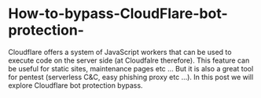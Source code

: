# How-to-bypass-CloudFlare-bot-protection-
Cloudflare offers a system of JavaScript workers that can be used to execute code on the server side (at Cloudfalre therefore). This feature can be useful for static sites, maintenance pages etc … But it is also a great tool for pentest (serverless C&amp;C, easy phishing proxy etc …). In this post we will explore Cloudflare bot protection bypass.
